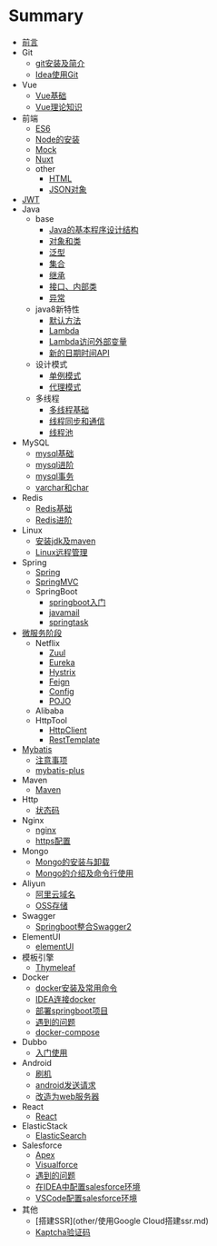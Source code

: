 # Summary

* [前言](README.md)
* Git
    * [git安装及简介](git/Git.md)
    * [Idea使用Git](git/Idea中使用Git.md)
* Vue
    * [Vue基础](vue/Vue.md)
    * [Vue理论知识](vue/vue理论知识.md)  
* 前端
    * [ES6](frontend/es6/es6.md)
    * [Node的安装](frontend/node/node.md)
    * [Mock](frontend/mock/mock.md)
    * [Nuxt](frontend/nuxt/nuxt.md)
    * other
       * [HTML](frontend/other/html.md)
       * [JSON对象](frontend/other/JSON对象的两个方法.md)
* [JWT](jwt/JWT.md)
* Java
    * base
        * [Java的基本程序设计结构](java/base/Java的基本程序设计结构.md)
        * [对象和类](java/base/对象和类.md)
        * [泛型](java/base/泛型.md)
        * [集合](java/base/集合.md)
        * [继承](java/base/继承.md)
        * [接口、内部类](java/base/接口、内部类.md)
        * [异常](java/base/异常.md)
    * java8新特性
        * [默认方法](java/java8new_feature/默认方法.md)
        * [Lambda](java/java8new_feature/Lambda.md)
        * [Lambda访问外部变量](java/java8new_feature/Lambda访问外部变量.md)
        * [新的日期时间API](java/java8new_feature/日期时间API.md)
    * 设计模式
        * [单例模式](java/pattern/singleton.md)
        * [代理模式](java/pattern/proxy.md)
    * 多线程
        * [多线程基础](java/thread/多线程入门.md)
        * [线程同步和通信](java/thread/线程同步和通信.md)
        * [线程池](java/thread/线程池.md)
* MySQL
    * [mysql基础](mysql/mysql基础.md)
    * [mysql进阶](mysql/mysql进阶.md)
    * [mysql事务](mysql/mysql事务.md)
    * [varchar和char](mysql/varchar和char.md)
* Redis
    * [Redis基础](redis/redis.md)    
    * [Redis进阶](redis/redis高级.md)
* Linux
    * [安装jdk及maven](linux/Linux环境下安装jdk和maven.md)
    * [Linux远程管理](linux/Linux远程管理.md)
* Spring
    * [Spring](spring/spring.md)
    * [SpringMVC](spring/SpringMVC.md)
    * SpringBoot
        * [springboot入门](spring/SpringBoot.md)
        * [javamail](boot_integration/javamail.md)
        * [springtask](boot_integration/springtask.md)
* [微服务阶段](microservice/微服务概述.md)
    * Netflix
        * [Zuul](microservice/netflix/Zuul.md)
        * [Eureka](microservice/netflix/eureka/eureka.md)
        * [Hystrix](microservice/netflix/Hystrix.md)
        * [Feign](microservice/netflix/Feign.md)
        * [Config](microservice/netflix/SpringCloudConfig.md)
        * [POJO](microservice/netflix/POJO依赖.md)    
    * Alibaba
    * HttpTool
        * [HttpClient](httptool/HttpClient.md)
        * [RestTemplate](httptool/RestTemplate.md)
* [Mybatis](mybatis/mybatis.md)
    * [注意事项](mybatis/注意事项.md)
    * [mybatis-plus](mybatis/mybatis-plus.md)
* Maven
    * [Maven](maven/maven.md)
* Http    
    * [状态码](http/状态码.md)
* Nginx
    * [nginx](nginx/nginx.md)   
    * [https配置](nginx/https配置.md)      
* Mongo
    * [Mongo的安装与卸载](mongodb/Mongo的安装与卸载.md)
    * [Mongo的介绍及命令行使用](mongodb/Mongo介绍及命令行使用.md)
* Aliyun
    * [阿里云域名](aliyun/阿里云域名.md)
    * [OSS存储](aliyun/OSS存储.md)
* Swagger
    * [Springboot整合Swagger2](swagger/SpringBoot整合Swagger2.md)
* ElementUI
    * [elementUI](elementUI/ElementUI.md)   
* 模板引擎
    * [Thymeleaf](templateng/Thymeleaf.md)  
* Docker
    * [docker安装及常用命令](docker/docker安装及常用命令.md)
    * [IDEA连接docker](docker/IDEA连接docker.md)
    * [部署springboot项目](docker/部署springboot项目.md)
    * [遇到的问题](docker/problem.md)
    * [docker-compose](docker/docker-compose.md)
* Dubbo
    * [入门使用](dubbo/使用dubbo+zookeeper.md)    
* Android
    * [刷机](android/root.md)
    * [android发送请求](android/android发送请求.md)
    * [改造为web服务器](android/改造为web服务器.md)
* React 
    * [React](react/React.md)
* ElasticStack
    * [ElasticSearch](elasticsearch/elasticsearch.md)
* Salesforce
    * [Apex](salesforce/apex.md)  
    * [Visualforce](salesforce/visualforce.md)
    * [遇到的问题](salesforce/遇到的问题.md)
    * [在IDEA中配置salesforce环境](salesforce/在IDEA中配置salesforce环境.md)   
    * [VSCode配置salesforce环境](salesforce/VSCode配置salesforce环境.md)     
* 其他
    * [搭建SSR](other/使用Google Cloud搭建ssr.md)
    * [Kaptcha验证码](other/kaptcha验证码.md)

